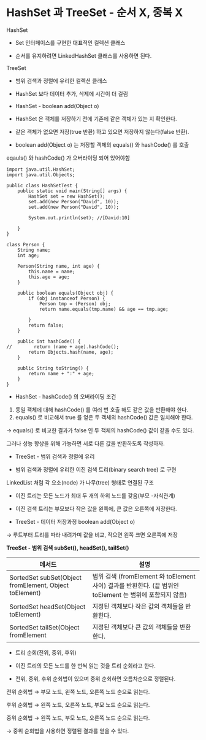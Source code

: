 # HashSet 과 TreeSet - 순서 X, 중복 X

HashSet 

- Set 인터페이스를 구현한 대표적인 컬렉션 클래스

- 순서를 유지하려면 LinkedHashSet 클래스를 사용하면 된다.

TreeSet

- 범위 검색과 정렬에 유리한 컬렉션 클래스

- HashSet 보다 데이터 추가, 삭제에 시간이 더 걸림

- HashSet - boolean add(Object o)

- HashSet 은 객체를 저장하기 전에 기존에 같은 객체가 있는 지 확인한다.

- 같은 객체가 없으면 저장(true 반환) 하고 있으면 저장하지 않는다(false 반환).

- boolean add(Object o) 는 저장할 객체의 equals() 와 hashCode() 를 호출

eqauls() 와 hashCode() 가 오버라이딩 되어 있어야함

```
import java.util.HashSet;
import java.util.Objects;

public class HashSetTest {
    public static void main(String[] args) {
        HashSet set = new HashSet();
        set.add(new Person("David", 10));
        set.add(new Person("David", 10));

        System.out.println(set); //[David:10]

    }
}

class Person {
    String name;
    int age;

    Person(String name, int age) {
        this.name = name;
        this.age = age;
    }

    public boolean equals(Object obj) {
        if (obj instanceof Person) {
            Person tmp = (Person) obj;
            return name.equals(tmp.name) && age == tmp.age;

        }
        return false;
    }

    public int hashCode() {
//        return (name + age).hashCode();
        return Objects.hash(name, age);
    }

    public String toString() {
        return name + ":" + age;
    }
}
```

- HashSet - hashCode() 의 오버라이딩 조건
1. 동일 객체에 대해 hashCode() 를 여러 번 호출 해도 같은 값을 반환해야 한다.
2. equals() 로 비교해서 true 를 얻은 두 객체의 hashCode() 값은 일치해야 한다.

→ equals() 로 비교한 결과가 false 인 두 객체의 hashCode() 값이 같을 수도 있다.

그러나 성능 향상을 위해 가능하면 서로 다른 값을 반환하도록 작성하자.

- TreeSet - 범위 검색과 정렬에 유리

- 범위 검색과 정렬에 유리한 이진 검색 트리(binary search tree) 로 구현

LinkedList 처럼 각 요소(node) 가 나무(tree) 형태로 연결된 구조

- 이진 트리는 모든 노드가 최대 두 개의 하위 노드를 갖음(부모 -자식관계)

- 이진 검색 트리는 부모보다 작은 값을 왼쪽에, 큰 값은 오른쪽에 저장한다.

- TreeSet - 데이터 저장과정 boolean add(Object o)

→ 루트부터 트리를 따라 내려가며 값을 비교, 작으면 왼쪽 크면 오른쪽에 저장

**TreeSet - 범위 검색 subSet(), headSet(), tailSet()**

| 메서드                                                 | 설명                                                         |
| ------------------------------------------------------ | ------------------------------------------------------------ |
| SortedSet subSet(Object fromElement, Object toElement) | 범위 검색 (fromElement 와 toElement 사이) 결과를 반환한다. (끝 범위인 toElement 는 범위에 포함되지 않음) |
| SortedSet headSet(Object toElement)                    | 지정된 객체보다 작은 값의 객체들을 반환한다.                 |
| SortedSet tailSet(Object fromElement                   | 지정된 객체보다 큰 값의 객체들을 반환한다.                   |

- 트리 순회(전위, 중위, 후위)

- 이진 트리의 모든 노드를 한 번씩 읽는 것을 트리 순회라고 한다.

- 전위, 중위, 후위 순회법이 있으며 중위 순회하면 오름차순으로 정렬된다.

전위 순회법 → 부모 노드, 왼쪽 노드, 오른쪽 노드 순으로 읽는다.

후위 순회법 → 왼쪽 노드, 오른쪽 노드, 부모 노드 순으로 읽는다.

중위 순회법 → 왼쪽 노드, 부모 노드, 오른쪽 노드 순으로 읽는다.

→ 중위 순회법을 사용하면 정렬된 결과를 얻을 수 있다.